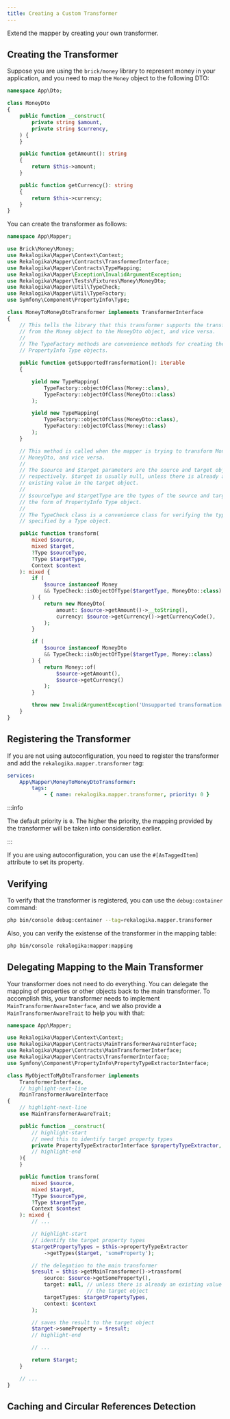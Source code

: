 ```yaml
---
title: Creating a Custom Transformer
---
```


Extend the mapper by creating your own transformer.

## Creating the Transformer

Suppose you are using the `brick/money` library to represent money in your
application, and you need to map the `Money` object to the following DTO:

```php title="src/Dto/MoneyDto.php"
namespace App\Dto;

class MoneyDto
{
    public function __construct(
        private string $amount,
        private string $currency,
    ) {
    }

    public function getAmount(): string
    {
        return $this->amount;
    }

    public function getCurrency(): string
    {
        return $this->currency;
    }
}
```

You can create the transformer as follows:

```php title="src/Mapper/MoneyToMoneyDtoTransformer.php"
namespace App\Mapper;

use Brick\Money\Money;
use Rekalogika\Mapper\Context\Context;
use Rekalogika\Mapper\Contracts\TransformerInterface;
use Rekalogika\Mapper\Contracts\TypeMapping;
use Rekalogika\Mapper\Exception\InvalidArgumentException;
use Rekalogika\Mapper\Tests\Fixtures\Money\MoneyDto;
use Rekalogika\Mapper\Util\TypeCheck;
use Rekalogika\Mapper\Util\TypeFactory;
use Symfony\Component\PropertyInfo\Type;

class MoneyToMoneyDtoTransformer implements TransformerInterface
{
    // This tells the library that this transformer supports the transformation
    // from the Money object to the MoneyDto object, and vice versa.
    //
    // The TypeFactory methods are convenience methods for creating the
    // PropertyInfo Type objects.

    public function getSupportedTransformation(): iterable
    {

        yield new TypeMapping(
            TypeFactory::objectOfClass(Money::class),
            TypeFactory::objectOfClass(MoneyDto::class)
        );

        yield new TypeMapping(
            TypeFactory::objectOfClass(MoneyDto::class),
            TypeFactory::objectOfClass(Money::class)
        );
    }

    // This method is called when the mapper is trying to transform Money to
    // MoneyDto, and vice versa.
    //
    // The $source and $target parameters are the source and target objects,
    // respectively. $target is usually null, unless there is already an
    // existing value in the target object.
    //
    // $sourceType and $targetType are the types of the source and target, in
    // the form of PropertyInfo Type object.
    //
    // The TypeCheck class is a convenience class for verifying the type
    // specified by a Type object.

    public function transform(
        mixed $source,
        mixed $target,
        ?Type $sourceType,
        ?Type $targetType,
        Context $context
    ): mixed {
        if (
            $source instanceof Money
            && TypeCheck::isObjectOfType($targetType, MoneyDto::class)
        ) {
            return new MoneyDto(
                amount: $source->getAmount()->__toString(),
                currency: $source->getCurrency()->getCurrencyCode(),
            );
        }

        if (
            $source instanceof MoneyDto
            && TypeCheck::isObjectOfType($targetType, Money::class)
        ) {
            return Money::of(
                $source->getAmount(),
                $source->getCurrency()
            );
        }

        throw new InvalidArgumentException('Unsupported transformation');
    }
}

```

## Registering the Transformer

If you are not using autoconfiguration, you need to register the transformer
and add the `rekalogika.mapper.transformer` tag:

```yaml title="config/services.yaml"
services:
    App\Mapper\MoneyToMoneyDtoTransformer:
        tags:
            - { name: rekalogika.mapper.transformer, priority: 0 }
```

:::info

The default priority is `0`. The higher the priority, the mapping provided by
the transformer will be taken into consideration earlier.

:::

If you are using autoconfiguration, you can use the `#[AsTaggedItem]` attribute
to set its property.

## Verifying

To verify that the transformer is registered, you can use the `debug:container`
command:

```bash
php bin/console debug:container --tag=rekalogika.mapper.transformer
```

Also, you can verify the existense of the transformer in the mapping table:

```bash
php bin/console rekalogika:mapper:mapping
```

## Delegating Mapping to the Main Transformer

Your transformer does not need to do everything. You can delegate the mapping of
properties or other objects back to the main transformer. To accomplish this,
your transformer needs to implement `MainTransformerAwareInterface`, and we
also provide a `MainTransformerAwareTrait` to help you with that:

```php title="src/Mapper/MyObjectToMyDtoTransformer.php"
namespace App\Mapper;

use Rekalogika\Mapper\Context\Context;
use Rekalogika\Mapper\Contracts\MainTransformerAwareInterface;
use Rekalogika\Mapper\Contracts\MainTransformerInterface;
use Rekalogika\Mapper\Contracts\TransformerInterface;
use Symfony\Component\PropertyInfo\PropertyTypeExtractorInterface;

class MyObjectToMyDtoTransformer implements
    TransformerInterface,
    // highlight-next-line
    MainTransformerAwareInterface
{
    // highlight-next-line
    use MainTransformerAwareTrait;

    public function __construct(
        // highlight-start
        // need this to identify target property types
        private PropertyTypeExtractorInterface $propertyTypeExtractor,
        // highlight-end
    ){
    }

    public function transform(
        mixed $source,
        mixed $target,
        ?Type $sourceType,
        ?Type $targetType,
        Context $context
    ): mixed {
        // ...

        // highlight-start
        // identify the target property types
        $targetPropertyTypes = $this->propertyTypeExtractor
            ->getTypes($target, 'someProperty');

        // the delegation to the main transformer
        $result = $this->getMainTransformer()->transform(
            source: $source->getSomeProperty(),
            target: null, // unless there is already an existing value in
                          // the target object
            targetTypes: $targetPropertyTypes,
            context: $context
        );

        // saves the result to the target object
        $target->someProperty = $result;
        // highlight-end

        // ...

        return $target;
    }

    // ...
}
```

## Caching and Circular References Detection